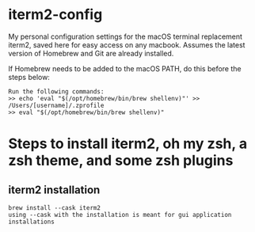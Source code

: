 # iterm2-config
My personal configuration settings for the macOS terminal replacement iterm2, saved here for easy access on any macbook. Assumes the latest version of Homebrew and Git are already installed.

If Homebrew needs to be added to the macOS PATH, do this before the steps below:
```
Run the following commands:
>> echo 'eval "$(/opt/homebrew/bin/brew shellenv)"' >> /Users/[username]/.zprofile
>> eval "$(/opt/homebrew/bin/brew shellenv)"
```

# Steps to install iterm2, oh my zsh, a zsh theme, and some zsh plugins
## iterm2 installation
```
brew install --cask iterm2
using --cask with the installation is meant for gui application installations
```
